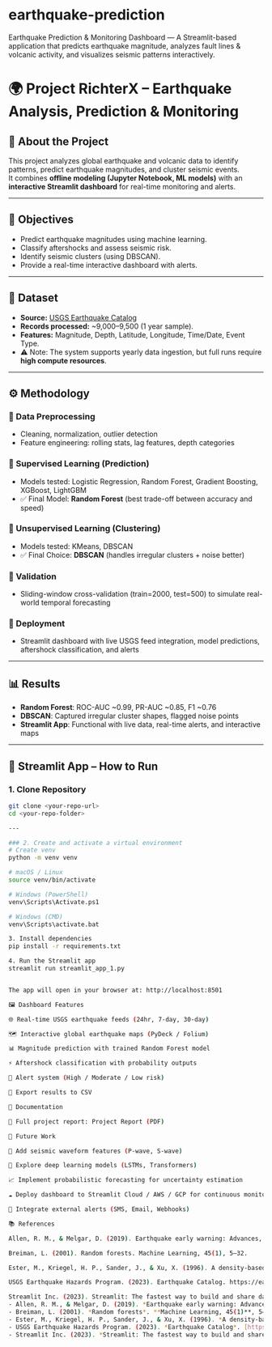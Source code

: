 # earthquake-prediction
Earthquake Prediction &amp; Monitoring Dashboard — A Streamlit-based application that predicts earthquake magnitude, analyzes fault lines &amp; volcanic activity, and visualizes seismic patterns interactively.

# 🌍 Project RichterX – Earthquake Analysis, Prediction & Monitoring

## 📖 About the Project
This project analyzes global earthquake and volcanic data to identify patterns, predict earthquake magnitudes, and cluster seismic events.  
It combines **offline modeling (Jupyter Notebook, ML models)** with an **interactive Streamlit dashboard** for real-time monitoring and alerts.  

---

## 🎯 Objectives
- Predict earthquake magnitudes using machine learning.  
- Classify aftershocks and assess seismic risk.  
- Identify seismic clusters (using DBSCAN).  
- Provide a real-time interactive dashboard with alerts.  

---

## 📂 Dataset
- **Source:** [USGS Earthquake Catalog](https://earthquake.usgs.gov/earthquakes/feed/)  
- **Records processed:** ~9,000–9,500 (1 year sample).  
- **Features:** Magnitude, Depth, Latitude, Longitude, Time/Date, Event Type.  
- ⚠️ Note: The system supports yearly data ingestion, but full runs require **high compute resources**.  

---

## ⚙️ Methodology
### 🔹 Data Preprocessing
- Cleaning, normalization, outlier detection  
- Feature engineering: rolling stats, lag features, depth categories  

### 🔹 Supervised Learning (Prediction)
- Models tested: Logistic Regression, Random Forest, Gradient Boosting, XGBoost, LightGBM  
- ✅ Final Model: **Random Forest** (best trade-off between accuracy and speed)  

### 🔹 Unsupervised Learning (Clustering)
- Models tested: KMeans, DBSCAN  
- ✅ Final Choice: **DBSCAN** (handles irregular clusters + noise better)  

### 🔹 Validation
- Sliding-window cross-validation (train=2000, test=500) to simulate real-world temporal forecasting  

### 🔹 Deployment
- Streamlit dashboard with live USGS feed integration, model predictions, aftershock classification, and alerts  

---

## 📊 Results
- **Random Forest**: ROC-AUC ~0.99, PR-AUC ~0.85, F1 ~0.76  
- **DBSCAN**: Captured irregular cluster shapes, flagged noise points  
- **Streamlit App**: Functional with live data, real-time alerts, and interactive maps  

---

## 🚀 Streamlit App – How to Run
### 1. Clone Repository
```bash
git clone <your-repo-url>
cd <your-repo-folder>

---

### 2. Create and activate a virtual environment
# Create venv
python -m venv venv

# macOS / Linux
source venv/bin/activate

# Windows (PowerShell)
venv\Scripts\Activate.ps1

# Windows (CMD)
venv\Scripts\activate.bat

3. Install dependencies
pip install -r requirements.txt

4. Run the Streamlit app
streamlit run streamlit_app_1.py


The app will open in your browser at: http://localhost:8501

🖼 Dashboard Features

🌐 Real-time USGS earthquake feeds (24hr, 7-day, 30-day)

🗺 Interactive global earthquake maps (PyDeck / Folium)

📊 Magnitude prediction with trained Random Forest model

⚡ Aftershock classification with probability outputs

🚨 Alert system (High / Moderate / Low risk)

📑 Export results to CSV

📘 Documentation

📄 Full project report: Project Report (PDF)

🔮 Future Work

📡 Add seismic waveform features (P-wave, S-wave)

🤖 Explore deep learning models (LSTMs, Transformers)

📈 Implement probabilistic forecasting for uncertainty estimation

☁️ Deploy dashboard to Streamlit Cloud / AWS / GCP for continuous monitoring

📲 Integrate external alerts (SMS, Email, Webhooks)

📚 References

Allen, R. M., & Melgar, D. (2019). Earthquake early warning: Advances, scientific challenges, and societal needs. Annual Review of Earth and Planetary Sciences, 47, 361–388.

Breiman, L. (2001). Random forests. Machine Learning, 45(1), 5–32.

Ester, M., Kriegel, H. P., Sander, J., & Xu, X. (1996). A density-based algorithm for discovering clusters in large spatial databases with noise. KDD.

USGS Earthquake Hazards Program. (2023). Earthquake Catalog. https://earthquake.usgs.gov/

Streamlit Inc. (2023). Streamlit: The fastest way to build and share data apps. https://streamlit.io
- Allen, R. M., & Melgar, D. (2019). *Earthquake early warning: Advances, scientific challenges, and societal needs*. **Annual Review of Earth and Planetary Sciences, 47**, 361–388.  
- Breiman, L. (2001). *Random forests*. **Machine Learning, 45(1)**, 5–32.  
- Ester, M., Kriegel, H. P., Sander, J., & Xu, X. (1996). *A density-based algorithm for discovering clusters in large spatial databases with noise*. **KDD**.  
- USGS Earthquake Hazards Program. (2023). *Earthquake Catalog*. [https://earthquake.usgs.gov/](https://earthquake.usgs.gov/)  
- Streamlit Inc. (2023). *Streamlit: The fastest way to build and share data apps*. [https://streamlit.io](h
